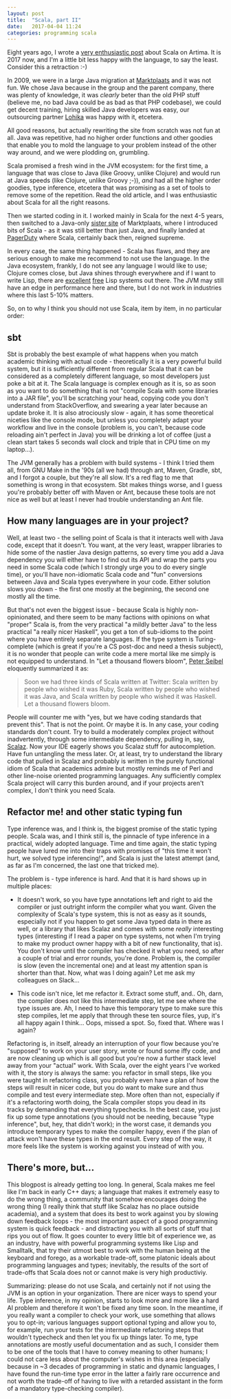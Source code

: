 ```yaml
---
layout: post
title:  "Scala, part II"
date:   2017-04-04 11:24
categories: programming scala
---
```

Eight years ago, I wrote a [very enthusiastic post](http://www.artima.com/weblogs/viewpost.jsp?thread=260478) about Scala on Artima. It is
2017 now, and I'm a little bit less happy with the language, to say the least.
Consider this a retraction :-)

In 2009, we were in a large Java migration at [Marktplaats](http://www.marktplaats.nl) and
it was not fun. We chose Java because in the group and the parent company, there was
plenty of knowledge, it was _clearly_ beter than the old PHP stuff (believe me, no
bad Java could be as bad as that PHP codebase), we could get decent training, hiring
skilled Java developers was easy, our outsourcing partner [Lohika](http://www.lohika.com)
was happy with it, etcetera.

All good reasons, but actually rewriting the site from scratch was not fun at all. Java
was repetitive, had no higher order functions and other goodies that enable you to mold
the language to your problem instead of the other way around, and we were plodding on,
grumbling.

Scala promised a fresh wind in the JVM ecosystem: for the first time, a language that
was close to Java (like Groovy, unlike Clojure) and would run at Java speeds (like
Clojure, unlike Groovy ;-)), _and_ had all the higher order goodies, type inference,
etcetera that was promising as a set of tools to remove some of the repetition. Read
the old article, and I was enthusiastic about Scala for all the right reasons.

Then we started coding in it. I worked mainly in Scala for the next 4-5 years, then
switched to a Java-only [sister site](http://www.kijiji.ca) of Marktplaats, where I
introduced bits of Scala - as it was still better than just Java, and finally landed
at [PagerDuty](http://www.pagerduty.com) where Scala, certainly back then, reigned
supreme.

In every case, the same thing happened - Scala has flaws, and they are serious enough
to make me recommend to not use the language. In the Java ecosystem, frankly, I do
not see any language I would like to use; Clojure comes close, but Java shines through
everywhere and if I want to write Lisp, there are [excellent](https://www.cons.org/cmucl/)
[free](http://www.sbcl.org/) Lisp systems out there. The JVM may still have an edge
in performance here and there, but I do not work in industries where this last 5-10%
matters.

So, on to why I think you should not use Scala, item by item, in no particular order:

## sbt

Sbt is probably the best example of what happens when you match academic thinking
with actual code - theoretically it is a very powerful build system, but it is
sufficiently different from regular Scala that it can be considered as a completely
different language, so most developers just poke a bit at it. The Scala language
is complex enough as it is, so as soon as you want to do something that is not "compile
Scala with some libraries into a JAR file", you'll be scratching your head, copying
code you don't understand from StackOverflow, and swearing a year later because an
update broke it. It is also atrociously slow - again, it has some theoretical niceties
like the console mode, but unless you completely adapt your workflow and live in the
console (problem is, you can't, because code reloading ain't perfect in Java) you will
be drinking a lot of coffee (just a clean start takes 5 seconds wall clock and
triple that in CPU time on my laptop...).

The JVM generally has a problem with build systems - I think I tried them all, from
GNU Make in the '90s (all we had) through ant, Maven, Gradle, sbt, and I forgot a
couple, but they're all slow. It's a red flag to me that something is wrong in that
ecosystem. Sbt makes things worse, and I guess you're probably better off with Maven
or Ant, because these tools are not nice as well but at least I
never had trouble understanding an Ant file.

## How many languages are in your project?

Well, at least two - the selling point of Scala is that it interacts well with Java
code, except that it doesn't. You want, at the very least, wrapper libraries to
hide some of the nastier Java design patterns, so every time you add a Java dependency
you will either have to find out its API and wrap the parts you need in some Scala code
(which I strongly urge you to do every single time), or you'll have non-idiomatic Scala
code and "fun" conversions between Java and Scala types everywhere in your code. Either
solution slows you down - the first one mostly at the beginning, the second one mostly
all the time.

But that's not even the biggest issue - because Scala is highly non-opinionated, and
there seem to be many factions with opinions on what "proper" Scala is, from the very
practical "a mildly better Java" to the less practical "a really nicer Haskell", you
get a ton of sub-idioms to the point where you have entirely separate languages. If
the type system is Turing-complete (which is great if you're a CS post-doc and need a thesis subject), it is no wonder that people can write code a mere mortal like me simply is not equipped to understand. In "Let a thousand flowers bloom", [Peter Seibel](http://www.gigamonkeys.com/flowers/) eloquently summarized it as:

> Soon we had three kinds of Scala written at Twitter: Scala written by people who wished it was Ruby, Scala written by people who wished it was Java, and Scala written by people who wished it was Haskell. Let a thousand flowers bloom.

People will counter me with "yes, but we have coding standards that prevent this". That is not the point. Or maybe it is. In any case, your coding standards don't count. Try to build a moderately complex project without inadvertently, through some intermediate dependency, pulling in,
say, [Scalaz](https://github.com/scalaz/scalaz). Now your IDE eagerly shows you Scalaz
stuff for autocompletion. Have fun untangling the mess later. Or, at least, try to understand the library code that pulled in Scalaz and probably is written in the purely functional idiom of Scala that academics admire but mostly reminds me of Perl and other line-noise oriented programming languages. Any sufficiently complex Scala project will carry this burden around, and if your projects aren't complex, I don't think you need Scala.

## Refactor me! and other static typing fun

Type inference was, and I think is, the biggest promise of the static typing people. Scala
was, and I think still is, the pinnacle of type inference in a practical, widely adopted
language. Time and time again, the static typing people have lured me into their traps
with promises of "this time it won't hurt, we solved type inferencing!", and Scala is
just the latest attempt (and, as far as I'm concerned, the last one that tricked me).

The problem is - type inference is hard. And that it is hard shows up in multiple places:

* It doesn't work, so you have type annotations left and right to
aid the compiler or just outright inform the compiler what you want.
Given the complexity of Scala's type system, this is not as easy
as it sounds, especially not if you happen to get some Java typed
data in there as well, or a library that likes Scalaz and comes
with some _really_ interesting types (interesting if I read a paper
on type systems, not when I'm trying to make my product owner happy
with a bit of new functionality, that is). You don't know until the
compiler has checked it what you need, so after a couple of trial
and error rounds, you're done. Problem is, the compiler is slow
(even the incremental one) and at least my attention span is shorter
than that. Now, what was I doing again? Let me ask my colleagues
on Slack...

* This code isn't nice, let me refactor it. Extract some stuff,
and.. Oh, darn, the compiler does not like this intermediate step,
let me see where the type issues are. Ah, I need to have this
temporary type to make sure this step compiles, let me apply that
through these ten source files, yup, it's all happy again I think...
Oops, missed a spot.  So, fixed that. Where was I again?

Refactoring is, in itself, already an interruption of your flow
because you're "supposed" to work on your user story, wrote or found
some iffy code, and are now cleaning up which is all good but you're
now a further stack level away from your "actual" work. With Scala,
over the eight years I've worked with it, the story is always the
same: you refactor in small steps, like you were taught in refactoring
class, you probably even have a plan of how the steps will result
in nicer code, but you do want to make sure and thus compile and
test every intermediate step. More often than not, especially if
it's a refactoring worth doing, the Scala compiler stops you dead
in its tracks by demanding that everything typechecks. In the best
case, you just fix up some type annotations (you should not be
needing, because "type inference", but, hey, that didn't work); in
the worst case, it demands you introduce temporary types to make
the compiler happy, even if the plan of attack won't have these
types in the end result. Every step of the way, it more feels like
the system is working against you instead of with you.

## There's more, but...

This blogpost is already getting too long. In general, Scala makes
me feel like I'm back in early C++ days; a language that makes it
extremely easy to do the wrong thing, a community that somehow
encourages doing the wrong thing (I really think that stuff like
Scalaz has no place outside academia), and a system that does its
best to work against you by slowing down feedback loops - the most
important aspect of a good programming system is quick feedback -
and distracting you with all sorts of stuff that rips you out of
flow. It goes counter to every little bit of experience we, as an
industry, have with powerful programming systems like Lisp and
Smalltalk, that try their utmost best to work with the human being
at the keyboard and forego, as a workable trade-off, some platonic
ideals about programming languages and types; inevitably, the results
of the sort of trade-offs that Scala does not or cannot make is
very high productiviy.

Summarizing: please do not use Scala, and certainly not if not using
the JVM is an option in your organization. There are nicer ways to
spend your life. Type inference, in my opinion, starts to look more
and more like a hard AI problem and therefore it won't be fixed any time soon.
In the meantime, if you really want a compiler to check your work,
use something that allows you to opt-in; various languages support
optional typing and allow you to, for example, run your tests for
the intermediate refactoring steps that wouldn't typecheck and then
let you fix up things later. To me, type annotations are mostly
useful documentation and as such, I consider them to be one of the
tools that I have to convey meaning to other humans; I could not
care less about the computer's wishes in this area (especially
because in ~3 decades of programming in static and dynamic languages,
I have found the run-time type error in the latter a fairly rare
occurrence and not worth the trade-off of having to live with a
retarded assistant in the form of a mandatory type-checking compiler).

